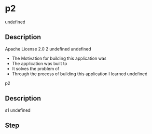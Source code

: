 
# p2  
undefined
## Description
Apache License 2.0
2
undefined
undefined





- The Motivation for building this application was  
- The application was built to 
- It solves the problem of 
- Through the process of building this application I learned undefined


p2
## Description



s1
undefined
## Step

